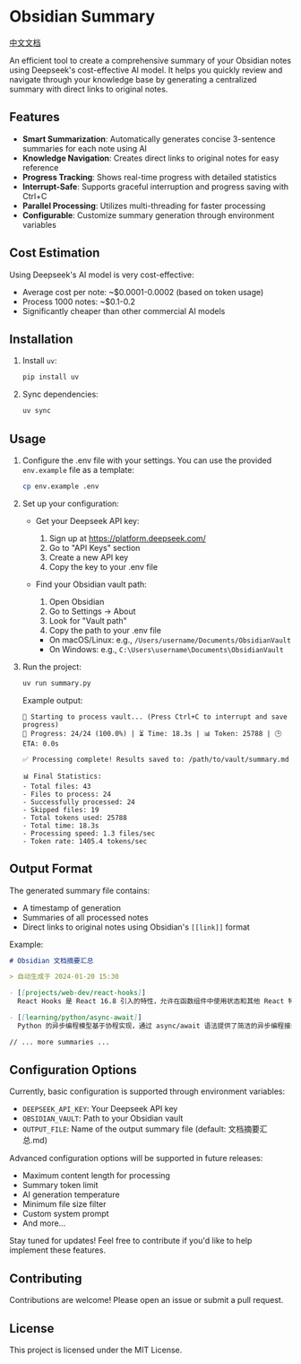 # Obsidian Summary

[中文文档](README_zh.md)

An efficient tool to create a comprehensive summary of your Obsidian notes using Deepseek's cost-effective AI model. It helps you quickly review and navigate through your knowledge base by generating a centralized summary with direct links to original notes.

## Features

- **Smart Summarization**: Automatically generates concise 3-sentence summaries for each note using AI
- **Knowledge Navigation**: Creates direct links to original notes for easy reference
- **Progress Tracking**: Shows real-time progress with detailed statistics
- **Interrupt-Safe**: Supports graceful interruption and progress saving with Ctrl+C
- **Parallel Processing**: Utilizes multi-threading for faster processing
- **Configurable**: Customize summary generation through environment variables



## Cost Estimation

Using Deepseek's AI model is very cost-effective:
- Average cost per note: ~$0.0001-0.0002 (based on token usage)
- Process 1000 notes: ~$0.1-0.2
- Significantly cheaper than other commercial AI models

## Installation

1. Install `uv`:
    ```sh
    pip install uv
    ```

2. Sync dependencies:
    ```sh
    uv sync
    ```

## Usage

1. Configure the .env file with your settings. You can use the provided `env.example` file as a template:
    ```sh
    cp env.example .env
    ```

2. Set up your configuration:
   - Get your Deepseek API key:
     1. Sign up at https://platform.deepseek.com/
     2. Go to "API Keys" section
     3. Create a new API key
     4. Copy the key to your .env file

   - Find your Obsidian vault path:
     1. Open Obsidian
     2. Go to Settings → About
     3. Look for "Vault path"
     4. Copy the path to your .env file
     - On macOS/Linux: e.g., `/Users/username/Documents/ObsidianVault`
     - On Windows: e.g., `C:\Users\username\Documents\ObsidianVault`

3. Run the project:
    ```sh
    uv run summary.py
    ```

    Example output:
    ```
    🦉 Starting to process vault... (Press Ctrl+C to interrupt and save progress)
    🚀 Progress: 24/24 (100.0%) | ⏳ Time: 18.3s | 📊 Token: 25788 | 🕒 ETA: 0.0s

    ✅ Processing complete! Results saved to: /path/to/vault/summary.md

    📊 Final Statistics:
    - Total files: 43
    - Files to process: 24
    - Successfully processed: 24
    - Skipped files: 19
    - Total tokens used: 25788
    - Total time: 18.3s
    - Processing speed: 1.3 files/sec
    - Token rate: 1405.4 tokens/sec
    ```

## Output Format

The generated summary file contains:
- A timestamp of generation
- Summaries of all processed notes
- Direct links to original notes using Obsidian's `[[link]]` format

Example:
```markdown
# Obsidian 文档摘要汇总

> 自动生成于 2024-01-20 15:30

- [[projects/web-dev/react-hooks]]
  React Hooks 是 React 16.8 引入的特性，允许在函数组件中使用状态和其他 React 特性。主要包括 useState 和 useEffect 两个基础 Hook。通过 Hooks 可以实现更清晰的代码组织和状态管理。

- [[learning/python/async-await]]
  Python 的异步编程模型基于协程实现，通过 async/await 语法提供了简洁的异步编程接口。异步编程适合 I/O 密集型任务，可以显著提高程序性能。

// ... more summaries ...
```

## Configuration Options

Currently, basic configuration is supported through environment variables:
- `DEEPSEEK_API_KEY`: Your Deepseek API key
- `OBSIDIAN_VAULT`: Path to your Obsidian vault
- `OUTPUT_FILE`: Name of the output summary file (default: 文档摘要汇总.md)

Advanced configuration options will be supported in future releases:
- Maximum content length for processing
- Summary token limit
- AI generation temperature
- Minimum file size filter
- Custom system prompt
- And more...

Stay tuned for updates! Feel free to contribute if you'd like to help implement these features.

## Contributing

Contributions are welcome! Please open an issue or submit a pull request.

## License

This project is licensed under the MIT License.
